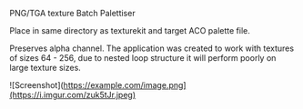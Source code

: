 PNG/TGA texture Batch Palettiser

Place in same directory as texturekit and target ACO palette file.

Preserves alpha channel. The application was created to work with textures of sizes 64 - 256, due to nested loop structure it will perform poorly on large texture sizes.

![Screenshot](https://example.com/image.png](https://i.imgur.com/zuk5tJr.jpeg)
